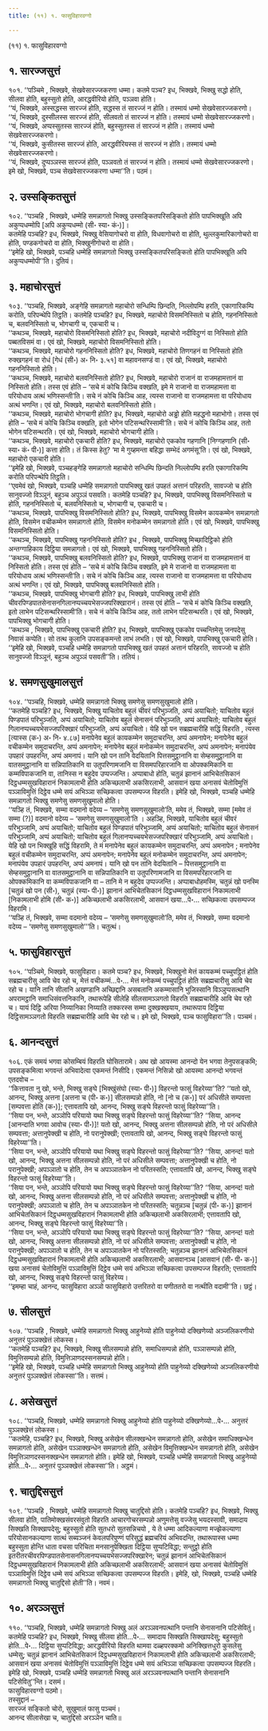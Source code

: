 ```yaml
---
title: (११) १. फासुविहारवग्गो

---
```

(११) १. फासुविहारवग्गो  


## १. सारज्जसुत्तं

१०१. ‘‘पञ्चिमे , भिक्खवे, सेखवेसारज्जकरणा धम्मा। कतमे पञ्च? इध, भिक्खवे, भिक्खु सद्धो होति, सीलवा होति, बहुस्सुतो होति, आरद्धवीरियो होति, पञ्ञवा होति।  
‘‘यं, भिक्खवे, अस्सद्धस्स सारज्जं होति, सद्धस्स तं सारज्जं न होति। तस्मायं धम्मो सेखवेसारज्जकरणो।  
‘‘यं, भिक्खवे, दुस्सीलस्स सारज्जं होति, सीलवतो तं सारज्जं न होति। तस्मायं धम्मो सेखवेसारज्जकरणो।  
‘‘यं, भिक्खवे, अप्पस्सुतस्स सारज्जं होति, बहुस्सुतस्स तं सारज्जं न होति। तस्मायं धम्मो सेखवेसारज्जकरणो।  
‘‘यं, भिक्खवे, कुसीतस्स सारज्जं होति, आरद्धवीरियस्स तं सारज्जं न होति। तस्मायं धम्मो सेखवेसारज्जकरणो।  
‘‘यं, भिक्खवे, दुप्पञ्ञस्स सारज्जं होति, पञ्ञवतो तं सारज्जं न होति। तस्मायं धम्मो सेखवेसारज्जकरणो। इमे खो, भिक्खवे, पञ्च सेखवेसारज्जकरणा धम्मा’’ति। पठमं।  


## २. उस्सङ्कितसुत्तं

१०२. ‘‘पञ्चहि , भिक्खवे, धम्मेहि समन्नागतो भिक्खु उस्सङ्कितपरिसङ्कितो होति पापभिक्खूति अपि अकुप्पधम्मोपि [अपि अकुप्पधम्मो (सी॰ स्या॰ कं॰)]।  
कतमेहि पञ्चहि? इध, भिक्खवे, भिक्खु वेसियागोचरो वा होति, विधवागोचरो वा होति, थुल्लकुमारिकागोचरो वा होति, पण्डकगोचरो वा होति, भिक्खुनीगोचरो वा होति।  
‘‘इमेहि खो, भिक्खवे, पञ्चहि धम्मेहि समन्नागतो भिक्खु उस्सङ्कितपरिसङ्कितो होति पापभिक्खूति अपि अकुप्पधम्मोपी’’ति। दुतियं।  


## ३. महाचोरसुत्तं

१०३. ‘‘पञ्चहि, भिक्खवे, अङ्गेहि समन्नागतो महाचोरो सन्धिम्पि छिन्दति, निल्लोपम्पि हरति, एकागारिकम्पि करोति, परिपन्थेपि तिट्ठति। कतमेहि पञ्चहि? इध, भिक्खवे, महाचोरो विसमनिस्सितो च होति, गहननिस्सितो च, बलवनिस्सितो च, भोगचागी च, एकचारी च।  
‘‘कथञ्च, भिक्खवे, महाचोरो विसमनिस्सितो होति? इध, भिक्खवे, महाचोरो नदीविदुग्गं वा निस्सितो होति पब्बतविसमं वा। एवं खो, भिक्खवे, महाचोरो विसमनिस्सितो होति।  
‘‘कथञ्च, भिक्खवे, महाचोरो गहननिस्सितो होति? इध, भिक्खवे, महाचोरो तिणगहनं वा निस्सितो होति रुक्खगहनं वा रोधं [गेधं (सी॰) अ॰ नि॰ ३.५१] वा महावनसण्डं वा। एवं खो, भिक्खवे, महाचोरो गहननिस्सितो होति।  
‘‘कथञ्च, भिक्खवे, महाचोरो बलवनिस्सितो होति? इध, भिक्खवे, महाचोरो राजानं वा राजमहामत्तानं वा निस्सितो होति। तस्स एवं होति – ‘सचे मं कोचि किञ्चि वक्खति, इमे मे राजानो वा राजमहामत्ता वा परियोधाय अत्थं भणिस्सन्ती’ति। सचे नं कोचि किञ्चि आह, त्यस्स राजानो वा राजमहामत्ता वा परियोधाय अत्थं भणन्ति। एवं खो, भिक्खवे, महाचोरो बलवनिस्सितो होति।  
‘‘कथञ्च, भिक्खवे, महाचोरो भोगचागी होति? इध, भिक्खवे, महाचोरो अड्ढो होति महद्धनो महाभोगो। तस्स एवं होति – ‘सचे मं कोचि किञ्चि वक्खति, इतो भोगेन पटिसन्थरिस्सामी’ति। सचे नं कोचि किञ्चि आह, ततो भोगेन पटिसन्थरति। एवं खो, भिक्खवे, महाचोरो भोगचागी होति।  
‘‘कथञ्च, भिक्खवे, महाचोरो एकचारी होति? इध, भिक्खवे, महाचोरो एककोव गहणानि [निग्गहणानि (सी॰ स्या॰ कं॰ पी॰)] कत्ता होति। तं किस्स हेतु? ‘मा मे गुय्हमन्ता बहिद्धा सम्भेदं अगमंसू’ति। एवं खो, भिक्खवे, महाचोरो एकचारी होति।  
‘‘इमेहि खो, भिक्खवे, पञ्चहङ्गेहि समन्नागतो महाचोरो सन्धिम्पि छिन्दति निल्लोपम्पि हरति एकागारिकम्पि करोति परिपन्थेपि तिट्ठति।  
‘‘एवमेवं खो, भिक्खवे, पञ्चहि धम्मेहि समन्नागतो पापभिक्खु खतं उपहतं अत्तानं परिहरति, सावज्जो च होति सानुवज्जो विञ्ञूनं, बहुञ्च अपुञ्ञं पसवति। कतमेहि पञ्चहि? इध, भिक्खवे, पापभिक्खु विसमनिस्सितो च होति, गहननिस्सितो च, बलवनिस्सितो च, भोगचागी च, एकचारी च।  
‘‘कथञ्च, भिक्खवे, पापभिक्खु विसमनिस्सितो होति? इध, भिक्खवे, पापभिक्खु विसमेन कायकम्मेन समन्नागतो होति, विसमेन वचीकम्मेन समन्नागतो होति, विसमेन मनोकम्मेन समन्नागतो होति। एवं खो, भिक्खवे, पापभिक्खु विसमनिस्सितो होति।  
‘‘कथञ्च, भिक्खवे, पापभिक्खु गहननिस्सितो होति? इध , भिक्खवे, पापभिक्खु मिच्छादिट्ठिको होति अन्तग्गाहिकाय दिट्ठिया समन्नागतो। एवं खो, भिक्खवे, पापभिक्खु गहननिस्सितो होति।  
‘‘कथञ्च, भिक्खवे, पापभिक्खु बलवनिस्सितो होति? इध, भिक्खवे, पापभिक्खु राजानं वा राजमहामत्तानं वा निस्सितो होति। तस्स एवं होति – ‘सचे मं कोचि किञ्चि वक्खति, इमे मे राजानो वा राजमहामत्ता वा परियोधाय अत्थं भणिस्सन्ती’ति। सचे नं कोचि किञ्चि आह, त्यस्स राजानो वा राजमहामत्ता वा परियोधाय अत्थं भणन्ति। एवं खो, भिक्खवे, पापभिक्खु बलवनिस्सितो होति।  
‘‘कथञ्च, भिक्खवे, पापभिक्खु भोगचागी होति? इध, भिक्खवे, पापभिक्खु लाभी होति चीवरपिण्डपातसेनासनगिलानप्पच्चयभेसज्जपरिक्खारानं। तस्स एवं होति – ‘सचे मं कोचि किञ्चि वक्खति, इतो लाभेन पटिसन्थरिस्सामी’ति। सचे नं कोचि किञ्चि आह, ततो लाभेन पटिसन्थरति। एवं खो, भिक्खवे, पापभिक्खु भोगचागी होति।  
‘‘कथञ्च , भिक्खवे, पापभिक्खु एकचारी होति? इध, भिक्खवे, पापभिक्खु एककोव पच्चन्तिमेसु जनपदेसु निवासं कप्पेति। सो तत्थ कुलानि उपसङ्कमन्तो लाभं लभति। एवं खो, भिक्खवे, पापभिक्खु एकचारी होति।  
‘‘इमेहि खो, भिक्खवे, पञ्चहि धम्मेहि समन्नागतो पापभिक्खु खतं उपहतं अत्तानं परिहरति, सावज्जो च होति सानुवज्जो विञ्ञूनं, बहुञ्च अपुञ्ञं पसवती’’ति। ततियं।  


## ४. समणसुखुमालसुत्तं

१०४. ‘‘पञ्चहि, भिक्खवे, धम्मेहि समन्नागतो भिक्खु समणेसु समणसुखुमालो होति।  
‘‘कतमेहि पञ्चहि? इध, भिक्खवे, भिक्खु याचितोव बहुलं चीवरं परिभुञ्जति, अप्पं अयाचितो; याचितोव बहुलं पिण्डपातं परिभुञ्जति, अप्पं अयाचितो; याचितोव बहुलं सेनासनं परिभुञ्जति, अप्पं अयाचितो; याचितोव बहुलं गिलानप्पच्चयभेसज्जपरिक्खारं परिभुञ्जति, अप्पं अयाचितो। येहि खो पन सब्रह्मचारीहि सद्धिं विहरति , त्यस्स [त्यास्स (क॰) अ॰ नि॰ ४.८७] मनापेनेव बहुलं कायकम्मेन समुदाचरन्ति, अप्पं अमनापेन; मनापेनेव बहुलं वचीकम्मेन समुदाचरन्ति, अप्पं अमनापेन; मनापेनेव बहुलं मनोकम्मेन समुदाचरन्ति, अप्पं अमनापेन; मनापंयेव उपहारं उपहरन्ति, अप्पं अमनापं। यानि खो पन तानि वेदयितानि पित्तसमुट्ठानानि वा सेम्हसमुट्ठानानि वा वातसमुट्ठानानि वा सन्निपातिकानि वा उतुपरिणामजानि वा विसमपरिहारजानि वा ओपक्कमिकानि वा कम्मविपाकजानि वा, तानिस्स न बहुदेव उप्पज्जन्ति। अप्पाबाधो होति, चतुन्नं झानानं आभिचेतसिकानं दिट्ठधम्मसुखविहारानं निकामलाभी होति अकिच्छलाभी अकसिरलाभी, आसवानं खया अनासवं चेतोविमुत्तिं पञ्ञाविमुत्तिं दिट्ठेव धम्मे सयं अभिञ्ञा सच्छिकत्वा उपसम्पज्ज विहरति। इमेहि खो, भिक्खवे, पञ्चहि धम्मेहि समन्नागतो भिक्खु समणेसु समणसुखुमालो होति।  
‘‘यञ्हि तं, भिक्खवे, सम्मा वदमानो वदेय्य – ‘समणेसु समणसुखुमालो’ति, ममेव तं, भिक्खवे, सम्मा [ममेव तं सम्मा (?)] वदमानो वदेय्य – ‘समणेसु समणसुखुमालो’ति । अहञ्हि, भिक्खवे, याचितोव बहुलं चीवरं परिभुञ्जामि, अप्पं अयाचितो; याचितोव बहुलं पिण्डपातं परिभुञ्जामि, अप्पं अयाचितो; याचितोव बहुलं सेनासनं परिभुञ्जामि, अप्पं अयाचितो; याचितोव बहुलं गिलानप्पच्चयभेसज्जपरिक्खारं परिभुञ्जामि, अप्पं अयाचितो। येहि खो पन भिक्खूहि सद्धिं विहरामि, ते मं मनापेनेव बहुलं कायकम्मेन समुदाचरन्ति, अप्पं अमनापेन ; मनापेनेव बहुलं वचीकम्मेन समुदाचरन्ति, अप्पं अमनापेन; मनापेनेव बहुलं मनोकम्मेन समुदाचरन्ति, अप्पं अमनापेन; मनापंयेव उपहारं उपहरन्ति, अप्पं अमनापं। यानि खो पन तानि वेदयितानि – पित्तसमुट्ठानानि वा सेम्हसमुट्ठानानि वा वातसमुट्ठानानि वा सन्निपातिकानि वा उतुपरिणामजानि वा विसमपरिहारजानि वा ओपक्कमिकानि वा कम्मविपाकजानि वा – तानि मे न बहुदेव उप्पज्जन्ति। अप्पाबाधोहमस्मि, चतुन्नं खो पनस्मि [चतुन्नं खो पन (सी॰), चतुन्नं (स्या॰ पी॰)] झानानं आभिचेतसिकानं दिट्ठधम्मसुखविहारानं निकामलाभी [निकामलाभी होमि (सी॰ क॰)] अकिच्छलाभी अकसिरलाभी, आसवानं खया…पे॰… सच्छिकत्वा उपसम्पज्ज विहरामि।  
‘‘यञ्हि तं, भिक्खवे, सम्मा वदमानो वदेय्य – ‘समणेसु समणसुखुमालो’ति, ममेव तं, भिक्खवे, सम्मा वदमानो वदेय्य – ‘समणेसु समणसुखुमालो’’’ति। चतुत्थं।  


## ५. फासुविहारसुत्तं

१०५. ‘‘पञ्चिमे, भिक्खवे, फासुविहारा। कतमे पञ्च? इध, भिक्खवे, भिक्खुनो मेत्तं कायकम्मं पच्चुपट्ठितं होति सब्रह्मचारीसु आवि चेव रहो च, मेत्तं वचीकम्मं…पे॰… मेत्तं मनोकम्मं पच्चुपट्ठितं होति सब्रह्मचारीसु आवि चेव रहो च। यानि तानि सीलानि अखण्डानि अच्छिद्दानि असबलानि अकम्मासानि भुजिस्सानि विञ्ञुप्पसत्थानि अपरामट्ठानि समाधिसंवत्तनिकानि, तथारूपेहि सीलेहि सीलसामञ्ञगतो विहरति सब्रह्मचारीहि आवि चेव रहो च। यायं दिट्ठि अरिया निय्यानिका निय्याति तक्करस्स सम्मा दुक्खक्खयाय, तथारूपाय दिट्ठिया दिट्ठिसामञ्ञगतो विहरति सब्रह्मचारीहि आवि चेव रहो च। इमे खो, भिक्खवे, पञ्च फासुविहारा’’ति। पञ्चमं।  


## ६. आनन्दसुत्तं

१०६. एकं समयं भगवा कोसम्बियं विहरति घोसितारामे। अथ खो आयस्मा आनन्दो येन भगवा तेनुपसङ्कमि; उपसङ्कमित्वा भगवन्तं अभिवादेत्वा एकमन्तं निसीदि। एकमन्तं निसिन्नो खो आयस्मा आनन्दो भगवन्तं एतदवोच –  
‘‘कित्तावता नु खो, भन्ते, भिक्खु सङ्घे [भिक्खुंसंघो (स्या॰ पी॰)] विहरन्तो फासुं विहरेय्या’’ति? ‘‘यतो खो, आनन्द, भिक्खु अत्तना [अत्तना च (पी॰ क॰)] सीलसम्पन्नो होति, नो [नो च (क॰)] परं अधिसीले सम्पवत्ता [सम्पवत्ता होति (क॰)]; एत्तावतापि खो, आनन्द, भिक्खु सङ्घे विहरन्तो फासुं विहरेय्या’’ति।  
‘‘सिया पन, भन्ते, अञ्ञोपि परियायो यथा भिक्खु सङ्घे विहरन्तो फासुं विहरेय्या’’ति? ‘‘सिया, आनन्द [आनन्दाति भगवा आवोच (स्या॰ पी॰)]! यतो खो, आनन्द, भिक्खु अत्तना सीलसम्पन्नो होति, नो परं अधिसीले सम्पवत्ता; अत्तानुपेक्खी च होति, नो परानुपेक्खी; एत्तावतापि खो, आनन्द, भिक्खु सङ्घे विहरन्तो फासुं विहरेय्या’’ति।  
‘‘सिया पन, भन्ते, अञ्ञोपि परियायो यथा भिक्खु सङ्घे विहरन्तो फासुं विहरेय्या’’ति? ‘‘सिया, आनन्द! यतो खो, आनन्द, भिक्खु अत्तना सीलसम्पन्नो होति, नो परं अधिसीले सम्पवत्ता; अत्तानुपेक्खी च होति, नो परानुपेक्खी; अपञ्ञातो च होति, तेन च अपञ्ञातकेन नो परितस्सति; एत्तावतापि खो, आनन्द, भिक्खु सङ्घे विहरन्तो फासुं विहरेय्या’’ति।  
‘‘सिया पन, भन्ते, अञ्ञोपि परियायो यथा भिक्खु सङ्घे विहरन्तो फासुं विहरेय्या’’ति? ‘‘सिया, आनन्द! यतो खो, आनन्द, भिक्खु अत्तना सीलसम्पन्नो होति, नो परं अधिसीले सम्पवत्ता; अत्तानुपेक्खी च होति, नो परानुपेक्खी; अपञ्ञातो च होति, तेन च अपञ्ञातकेन नो परितस्सति; चतुन्नञ्च [चतुन्नं (पी॰ क॰)] झानानं आभिचेतसिकानं दिट्ठधम्मसुखविहारानं निकामलाभी होति अकिच्छलाभी अकसिरलाभी; एत्तावतापि खो, आनन्द, भिक्खु सङ्घे विहरन्तो फासुं विहरेय्या’’ति।  
‘‘सिया पन, भन्ते, अञ्ञोपि परियायो यथा भिक्खु सङ्घे विहरन्तो फासुं विहरेय्या’’ति? ‘‘सिया, आनन्द! यतो खो, आनन्द, भिक्खु अत्तना सीलसम्पन्नो होति, नो परं अधिसीले सम्पवत्ता; अत्तानुपेक्खी च होति, नो परानुपेक्खी; अपञ्ञातो च होति, तेन च अपञ्ञातकेन नो परितस्सति; चतुन्नञ्च झानानं आभिचेतसिकानं दिट्ठधम्मसुखविहारानं निकामलाभी होति अकिच्छलाभी अकसिरलाभी; आसवानञ्च [आसवानं (सी॰ पी॰ क॰)] खया अनासवं चेतोविमुत्तिं पञ्ञाविमुत्तिं दिट्ठेव धम्मे सयं अभिञ्ञा सच्छिकत्वा उपसम्पज्ज विहरति; एत्तावतापि खो, आनन्द, भिक्खु सङ्घे विहरन्तो फासुं विहरेय्य।  
‘‘इमम्हा चाहं, आनन्द, फासुविहारा अञ्ञो फासुविहारो उत्तरितरो वा पणीततरो वा नत्थीति वदामी’’ति। छट्ठं।  


## ७. सीलसुत्तं

१०७. ‘‘पञ्चहि , भिक्खवे, धम्मेहि समन्नागतो भिक्खु आहुनेय्यो होति पाहुनेय्यो दक्खिणेय्यो अञ्जलिकरणीयो अनुत्तरं पुञ्ञक्खेत्तं लोकस्स।  
‘‘कतमेहि पञ्चहि? इध, भिक्खवे, भिक्खु सीलसम्पन्नो होति, समाधिसम्पन्नो होति, पञ्ञासम्पन्नो होति, विमुत्तिसम्पन्नो होति, विमुत्तिञाणदस्सनसम्पन्नो होति।  
‘‘इमेहि खो, भिक्खवे, पञ्चहि धम्मेहि समन्नागतो भिक्खु आहुनेय्यो होति पाहुनेय्यो दक्खिणेय्यो अञ्जलिकरणीयो अनुत्तरं पुञ्ञक्खेत्तं लोकस्सा’’ति। सत्तमं।  


## ८. असेखसुत्तं

१०८. ‘‘पञ्चहि, भिक्खवे, धम्मेहि समन्नागतो भिक्खु आहुनेय्यो होति पाहुनेय्यो दक्खिणेय्यो…पे॰… अनुत्तरं पुञ्ञक्खेत्तं लोकस्स।  
‘‘कतमेहि, पञ्चहि? इध, भिक्खवे, भिक्खु असेखेन सीलक्खन्धेन समन्नागतो होति, असेखेन समाधिक्खन्धेन समन्नागतो होति, असेखेन पञ्ञाक्खन्धेन समन्नागतो होति, असेखेन विमुत्तिक्खन्धेन समन्नागतो होति, असेखेन विमुत्तिञाणदस्सनक्खन्धेन समन्नागतो होति। इमेहि खो, भिक्खवे, पञ्चहि धम्मेहि समन्नागतो भिक्खु आहुनेय्यो होति…पे॰… अनुत्तरं पुञ्ञक्खेत्तं लोकस्सा’’ति। अट्ठमं।  


## ९. चातुद्दिससुत्तं

१०९. ‘‘पञ्चहि , भिक्खवे, धम्मेहि समन्नागतो भिक्खु चातुद्दिसो होति। कतमेहि पञ्चहि? इध, भिक्खवे, भिक्खु सीलवा होति, पातिमोक्खसंवरसंवुतो विहरति आचारगोचरसम्पन्नो अणुमत्तेसु वज्जेसु भयदस्सावी, समादाय सिक्खति सिक्खापदेसु; बहुस्सुतो होति सुतधरो सुतसन्निचयो , ये ते धम्मा आदिकल्याणा मज्झेकल्याणा परियोसानकल्याणा सात्थं सब्यञ्जनं केवलपरिपुण्णं परिसुद्धं ब्रह्मचरियं अभिवदन्ति, तथारूपास्स धम्मा बहुस्सुता होन्ति धाता वचसा परिचिता मनसानुपेक्खिता दिट्ठिया सुप्पटिविद्धा; सन्तुट्ठो होति इतरीतरचीवरपिण्डपातसेनासनगिलानप्पच्चयभेसज्जपरिक्खारेन; चतुन्नं झानानं आभिचेतसिकानं दिट्ठधम्मसुखविहारानं निकामलाभी होति अकिच्छलाभी अकसिरलाभी; आसवानं खया अनासवं चेतोविमुत्तिं पञ्ञाविमुत्तिं दिट्ठेव धम्मे सयं अभिञ्ञा सच्छिकत्वा उपसम्पज्ज विहरति। इमेहि, खो, भिक्खवे, पञ्चहि धम्मेहि समन्नागतो भिक्खु चातुद्दिसो होती’’ति। नवमं।  


## १०. अरञ्ञसुत्तं

११०. ‘‘पञ्चहि, भिक्खवे, धम्मेहि समन्नागतो भिक्खु अलं अरञ्ञवनपत्थानि पन्तानि सेनासनानि पटिसेवितुं। कतमेहि पञ्चहि? इध, भिक्खवे, भिक्खु सीलवा होति…पे॰… समादाय सिक्खति सिक्खापदेसु; बहुस्सुतो होति…पे॰… दिट्ठिया सुप्पटिविद्धा; आरद्धवीरियो विहरति थामवा दळ्हपरक्कमो अनिक्खित्तधुरो कुसलेसु धम्मेसु; चतुन्नं झानानं आभिचेतसिकानं दिट्ठधम्मसुखविहारानं निकामलाभी होति अकिच्छलाभी अकसिरलाभी; आसवानं खया अनासवं चेतोविमुत्तिं पञ्ञाविमुत्तिं दिट्ठेव धम्मे सयं अभिञ्ञा सच्छिकत्वा उपसम्पज्ज विहरति। इमेहि खो, भिक्खवे, पञ्चहि धम्मेहि समन्नागतो भिक्खु अलं अरञ्ञवनपत्थानि पन्तानि सेनासनानि पटिसेवितु’’न्ति। दसमं।  
फासुविहारवग्गो पठमो।  
तस्सुद्दानं –  
सारज्जं सङ्कितो चोरो, सुखुमालं फासु पञ्चमं।  
आनन्द सीलासेखा च, चातुद्दिसो अरञ्ञेन चाति॥  